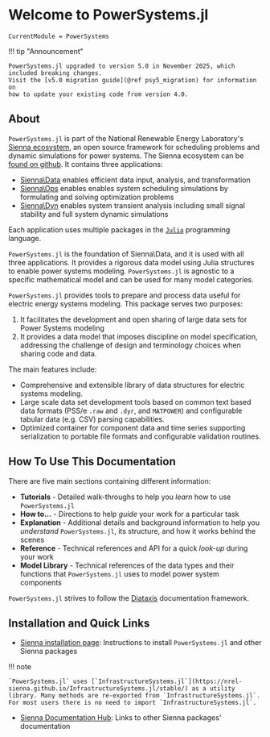# Welcome to PowerSystems.jl

```@meta
CurrentModule = PowerSystems
```

!!! tip "Announcement"
    
    PowerSystems.jl upgraded to version 5.0 in November 2025, which included breaking changes.
    Visit the [v5.0 migration guide](@ref psy5_migration) for information on
    how to update your existing code from version 4.0.

## About

`PowerSystems.jl` is part of the National Renewable Energy Laboratory's
[Sienna ecosystem](https://www.nrel.gov/analysis/sienna.html), an open source framework for
scheduling problems and dynamic simulations for power systems. The Sienna ecosystem can be
[found on github](https://github.com/NREL-Sienna/Sienna). It contains three applications:

  - [Sienna\Data](https://github.com/NREL-Sienna/Sienna?tab=readme-ov-file#siennadata) enables
    efficient data input, analysis, and transformation
  - [Sienna\Ops](https://github.com/NREL-Sienna/Sienna?tab=readme-ov-file#siennaops) enables
    enables system scheduling simulations by formulating and solving optimization problems
  - [Sienna\Dyn](https://github.com/NREL-Sienna/Sienna?tab=readme-ov-file#siennadyn) enables
    system transient analysis including small signal stability and full system dynamic
    simulations

Each application uses multiple packages in the [`Julia`](http://www.julialang.org)
programming language.

`PowerSystems.jl` is the foundation of Sienna\Data, and it is used with all three
applications. It provides a rigorous
data model using Julia structures to enable power systems modeling. `PowerSystems.jl` is
agnostic to a specific mathematical model and can be used for many model categories.

`PowerSystems.jl` provides tools to prepare and process data useful
for electric energy systems modeling. This package serves two purposes:

 1. It facilitates the development and open sharing of large data sets for Power Systems modeling
 2. It provides a data model that imposes discipline on model specification, addressing the challenge of design and terminology choices when sharing code and data.

The main features include:

  - Comprehensive and extensible library of data structures for electric systems modeling.
  - Large scale data set development tools based on common text based data formats
    (PSS/e `.raw` and `.dyr`, and `MATPOWER`) and configurable tabular data (e.g. CSV)
    parsing capabilities.
  - Optimized container for component data and time series supporting serialization to
    portable file formats and configurable validation routines.

## How To Use This Documentation

There are five main sections containing different information:

  - **Tutorials** - Detailed walk-throughs to help you *learn* how to use
    `PowerSystems.jl`
  - **How to...** - Directions to help *guide* your work for a particular task
  - **Explanation** - Additional details and background information to help you *understand*
    `PowerSystems.jl`, its structure, and how it works behind the scenes
  - **Reference** - Technical references and API for a quick *look-up* during your work
  - **Model Library** - Technical references of the data types and their functions that
    `PowerSystems.jl` uses to model power system components

`PowerSystems.jl` strives to follow the [Diataxis](https://diataxis.fr/) documentation
framework.

## Installation and Quick Links

  - [Sienna installation page](https://nrel-sienna.github.io/Sienna/SiennaDocs/docs/build/how-to/install/):
    Instructions to install `PowerSystems.jl` and other Sienna packages

!!! note
    
    `PowerSystems.jl` uses [`InfrastructureSystems.jl`](https://nrel-sienna.github.io/InfrastructureSystems.jl/stable/) as a utility library. Many methods are re-exported from `InfrastructureSystems.jl`.
    For most users there is no need to import `InfrastructureSystems.jl`.

  - [Sienna Documentation Hub](https://nrel-sienna.github.io/Sienna/SiennaDocs/docs/build/index.html):
    Links to other Sienna packages' documentation
